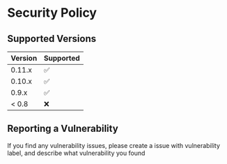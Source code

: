 # Security Policy

## Supported Versions

| Version | Supported          |
| ------- | ------------------ |
| 0.11.x  | :white_check_mark: |
| 0.10.x  | :white_check_mark: |
| 0.9.x   | :white_check_mark: |
| < 0.8   | :x:                |

## Reporting a Vulnerability

If you find any vulnerability issues, please create a issue with vulnerability label, and describe what vulnerability you found

